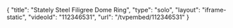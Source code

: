{
    "title": "Stately Steel Filigree Dome Ring",
    "type": "solo",
    "layout": "iframe-static",
    "videoId": "112346531",
    "url": "\/tvpembed\/112346531"
}